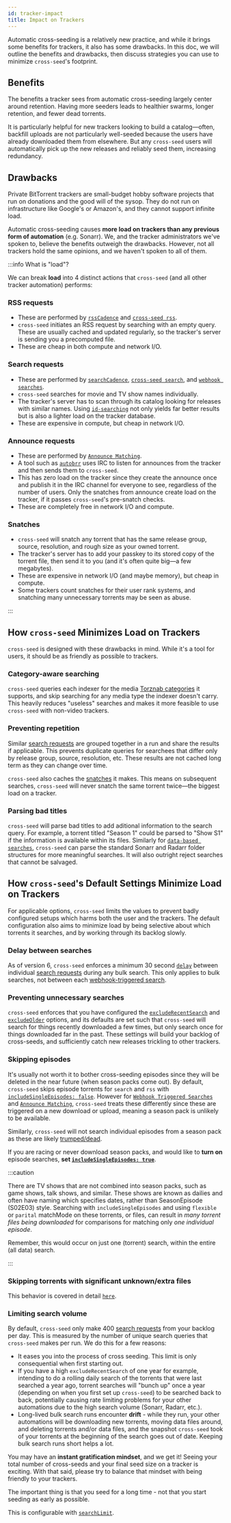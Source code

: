 ```yaml
---
id: tracker-impact
title: Impact on Trackers
---
```


Automatic cross-seeding is a relatively new practice, and while it brings some
benefits for trackers, it also has some drawbacks. In this doc, we will outline
the benefits and drawbacks, then discuss strategies you can use to minimize
`cross-seed`'s footprint.

## Benefits

The benefits a tracker sees from automatic cross-seeding largely center around
retention. Having more seeders leads to healthier swarms, longer retention, and
fewer dead torrents.

It is particularly helpful for new trackers looking to build a catalog—often,
backfill uploads are not particularly well-seeded because the users have already
downloaded them from elsewhere. But any `cross-seed` users will automatically
pick up the new releases and reliably seed them, increasing redundancy.

## Drawbacks

Private BitTorrent trackers are small-budget hobby software projects that run on
donations and the good will of the sysop. They do not run on infrastructure like
Google's or Amazon's, and they cannot support infinite load.

Automatic cross-seeding causes **more load on trackers than any previous form of
automation** (e.g. Sonarr). We, and the tracker administrators we've spoken to,
believe the benefits outweigh the drawbacks. However, not all trackers hold the
same opinions, and we haven't spoken to all of them.

:::info What is "load"?

We can break **load** into 4 distinct actions that `cross-seed` (and all other
tracker automation) performs:

### RSS requests

- These are performed by [`rssCadence`](../basics/options.md#rsscadence) and
  [`cross-seed rss`](./utils.md#cross-seed-rss).
- `cross-seed` initiates an RSS request by searching with an empty query. These
  are usually cached and updated regularly, so the tracker's server is sending
  you a precomputed file.
- These are cheap in both compute and network I/O.

### Search requests

- These are performed by [`searchCadence`](../basics/options.md#searchcadence),
  [`cross-seed search`](./utils.md#cross-seed-search), and
  [`webhook searches`](../tutorials/triggering-searches.md).
- `cross-seed` searches for movie and TV show names individually.
- The tracker's server has to scan through its catalog looking for releases with
  similar names. Using [`id-searching`](../tutorials/id-searching.md) not only
  yields far better results but is also a lighter load on the tracker database.
- These are expensive in compute, but cheap in network I/O.

### Announce requests

- These are performed by [`Announce Matching`](../tutorials/announce.md).
- A tool such as [`autobrr`](https://autobrr.com/) uses IRC to listen for
  announces from the tracker and then sends them to `cross-seed`.
- This has zero load on the tracker since they create the announce once and
  publish it in the IRC channel for everyone to see, regardless of the number of
  users. Only the snatches from announce create load on the tracker, if it
  passes `cross-seed`'s pre-snatch checks.
- These are completely free in network I/O and compute.

### Snatches

- `cross-seed` will snatch any torrent that has the same release group, source,
  resolution, and rough size as your owned torrent.
- The tracker's server has to add your passkey to its stored copy of the torrent
  file, then send it to you (and it's often quite big—a few megabytes).
- These are expensive in network I/O (and maybe memory), but cheap in compute.
- Some trackers count snatches for their user rank systems, and snatching many
  unnecessary torrents may be seen as abuse.

:::

## How `cross-seed` Minimizes Load on Trackers

`cross-seed` is designed with these drawbacks in mind. While it's a tool for
users, it should be as friendly as possible to trackers.

### Category-aware searching

`cross-seed` queries each indexer for the media
[Torznab categories](https://inhies.github.io/Newznab-API/categories/#predefined-categories)
it supports, and skip searching for any media type the indexer doesn't carry.
This heavily reduces "useless" searches and makes it more feasible to use
`cross-seed` with non-video trackers.

### Preventing repetition

Similar [search requests](#search-requests) are grouped together in a run and
share the results if applicable. This prevents duplicate queries for searchees
that differ only by release group, source, resolution, etc. These results are
not cached long term as they can change over time.

`cross-seed` also caches the [snatches](#snatches) it makes. This means on
subsequent searches, `cross-seed` will never snatch the same torrent twice—the
biggest load on a tracker.

### Parsing bad titles

`cross-seed` will parse bad titles to add aditional information to the search
query. For example, a torrent titled "Season 1" could be parsed to "Show S1" if
the information is available within its files. Similarly for
[`data-based searches`](../tutorials/data-based-matching.md), `cross-seed` can
parse the standard Sonarr and Radarr folder structures for more meaningful
searches. It will also outright reject searches that cannot be salvaged.

## How `cross-seed`'s Default Settings Minimize Load on Trackers

For applicable options, `cross-seed` limits the values to prevent badly
configured setups which harms both the user and the trackers. The default
configuration also aims to minimize load by being selective about which torrents
it searches, and by working through its backlog slowly.

### Delay between searches

As of version 6, `cross-seed` enforces a minimum 30 second
[`delay`](../basics/options.md#delay) between individual
[search requests](#search-requests) during any bulk search. This only applies to
bulk searches, not between each
[webhook-triggered search](../tutorials/triggering-searches.md).

### Preventing unnecessary searches

`cross-seed` enforces that you have configured the
[`excludeRecentSearch`](../basics/options.md#excluderecentsearch) and
[`excludeOlder`](../basics/options.md#excludeolder) options, and its defaults
are set such that `cross-seed` will search for things recently downloaded a few
times, but only search once for things downloaded far in the past. These
settings will build your backlog of cross-seeds, and sufficiently catch new
releases trickling to other trackers.

### Skipping episodes

It's usually not worth it to bother cross-seeding episodes since they will be
deleted in the near future (when season packs come out). By default,
`cross-seed` skips episode torrents for `search` and `rss` with
[`includeSingleEpisodes: false`](../basics/options.md#includesingleepisodes).
However for [`Webhook Triggered Searches`](../tutorials/triggering-searches.md)
and [`Announce Matching`](../tutorials/announce.md), `cross-seed` treats these
differently since these are triggered on a new download or upload, meaning a
season pack is unlikely to be available.

Similarly, `cross-seed` will not search individual episodes from a season pack
as these are likely [trumped/dead](../v6-migration.md#removed-includeepisodes).

If you are racing or never download season packs, and would like to **turn on**
episode searches, **set
[`includeSingleEpisodes: true`](../basics/options.md#includesingleepisodes)**.

:::caution

There are TV shows that are not combined into season packs, such as game shows,
talk shows, and similar. These shows are known as dailies and often have naming
which specifies dates, rather than SeasonEpisode (S02E03) style. Searching with
`includeSingleEpisodes` and using `flexible` or `parital` matchMode on these
torrents, or files, can result in _many torrent files being downloaded_ for
comparisons for matching only _one individual episode_.

Remember, this would occur on just one (torrent) search, within the entire (all
data) search.

:::

### Skipping torrents with significant unknown/extra files

This behavior is covered in detail
[`here`](../v6-migration.md#updated-includenonvideos-behavior).

### Limiting search volume

By default, `cross-seed` only make 400 [search requests](#search-requests) from
your backlog per day. This is measured by the number of unique search queries
that `cross-seed` makes per run. We do this for a few reasons:

- It eases you into the process of cross seeding. This limit is only
  consequential when first starting out.
- If you have a high `excludeRecentSearch` of one year for example, intending to
  do a rolling daily search of the torrents that were last searched a year ago,
  torrent searches will "bunch up" once a year (depending on when you first set
  up `cross-seed`) to be searched back to back, potentially causing rate
  limiting problems for your other automations due to the high search volume
  (Sonarr, Radarr, etc.).
- Long-lived bulk search runs encounter **drift** - while they run, your other
  automations will be downloading new torrents, moving data files around, and
  deleting torrents and/or data files, and the snapshot `cross-seed` took of
  your torrents at the beginning of the search goes out of date. Keeping bulk
  search runs short helps a lot.

You may have an **instant gratification mindset**, and we get it! Seeing your
total number of cross-seeds and your final seed size on a tracker is exciting.
With that said, please try to balance that mindset with being friendly to your
trackers.

The important thing is that you seed for a long time - not that you start
seeding as early as possible.

This is configurable with [`searchLimit`](../basics/options.md#searchlimit).

